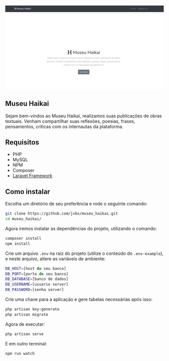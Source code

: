 ![Screenshot](intro.png)

## Museu Haikai

Sejam bem-vindos ao Museu Haikai, realizamos suas publicações de obras textuais.
Venham compartilhar suas reflexões, poesias, frases, pensamentos,    críticas com os internautas da plataforma.

## Requisitos

- PHP 
- MySQL
- NPM
- Composer
- [Laravel Framework](https://laravel.com/docs/7.x/installation#server-requirements)


## Como instalar

Escolha um diretório de seu preferência e rode o seguinte comando:

```bash
git clone https://github.com/jvbs/museu_haikai.git
cd museu_haikai/
```

Agora iremos instalar as dependências do projeto, utilizando o comando:

```bash
composer install
npm install
```

Crie um arquivo `.env` na raiz do projeto (utilize o conteúdo do `.env-example`), e neste arquivo, altere as variáveis de ambiente:

```bash
DB_HOST=[host do seu banco]
DB_PORT=[porta do seu banco]
DB_DATABASE=[banco de dados]
DB_USERNAME=[usuario server]
DB_PASSWORD=[senha server]
```
Crie uma chave para a aplicação e gere tabelas necessárias após isso:
```bash
php artisan key:generate
php artisan migrate
```

Agora de executar:
```bash
php artisan serve
```

E em outro terminal:
```bash
npm run watch
```
